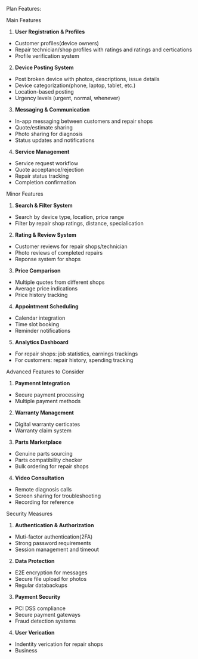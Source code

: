 Plan Features:

Main Features

1. **User Registration & Profiles**

- Customer profiles(device owners)
- Repair technician/shop profiles with ratings and ratings and certications
- Profile verification system

2. **Device Posting System**

- Post broken device with photos, descriptions, issue details
- Device categorization(phone, laptop, tablet, etc.)
- Location-based posting
- Urgency levels (urgent, normal, whenever)

3. **Messaging & Communication**

- In-app messaging between customers and repair shops
- Quote/estimate sharing
- Photo sharing for diagnosis
- Status updates and notifications

4. **Service Management**

- Service request workflow
- Quote acceptance/rejection
- Repair status tracking
- Completion confirmation

Minor Features

1. **Search & Filter System**

- Search by device type, location, price range
- Filter by repair shop ratings, distance, specialication

2. **Rating & Review System**

- Customer reviews for repair shops/technician
- Photo reviews of completed repairs
- Reponse system for shops

3. **Price Comparison**

- Multiple quotes from different shops
- Average price indications
- Price history tracking

4. **Appointment Scheduling**

- Calendar integration
- Time slot booking
- Reminder notifications

5. **Analytics Dashboard**

- For repair shops: job statistics, earnings trackings
- For customers: repair history, spending tracking

Advanced Features to Consider

1. **Paymennt Integration**

- Secure payment processing
- Multiple payment methods

2. **Warranty Management**

- Digital warranty certicates
- Warranty claim system

3. **Parts Marketplace**

- Genuine parts sourcing
- Parts compatibility checker
- Bulk ordering for repair shops

4. **Video Consultation**

- Remote diagnosis calls
- Screen sharing for troubleshooting
- Recording for reference

Security Measures

1. **Authentication & Authorization**

- Muti-factor authentication(2FA)
- Strong password requirements
- Session management and timeout

2. **Data Protection**

- E2E encryption for messages
- Secure file upload for photos
- Regular databackups

3. **Payment Security**

- PCI DSS compliance
- Secure payment gateways
- Fraud detection systems

4. **User Verication**

- Indentity verication for repair shops
- Business
